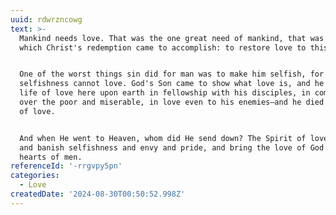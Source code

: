 ```yaml
---
uuid: rdwrzncowg
text: >-
  Mankind needs love. That was the one great need of mankind, that was the thing
  which Christ's redemption came to accomplish: to restore love to this world.


  One of the worst things sin did for man was to make him selfish, for
  selfishness cannot love. God's Son came to show what love is, and he lived a
  life of love here upon earth in fellowship with his disciples, in compassion
  over the poor and miserable, in love even to his enemies—and he died the death
  of love.


  And when He went to Heaven, whom did He send down? The Spirit of love, to come
  and banish selfishness and envy and pride, and bring the love of God into the
  hearts of men.
referenceId: '-rrgvpy5pn'
categories:
  - Love
createdDate: '2024-08-30T00:50:52.998Z'
---
```


